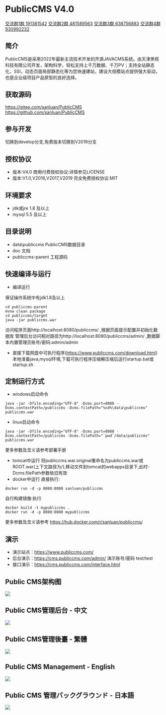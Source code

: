 # PublicCMS V4.0

<a target="_blank" href="https://qm.qq.com/cgi-bin/qm/qr?k=xoxCUvv7bDCFQ8AAqaoWB1JsLz0L90qn">交流群1群 191381542</a>
<a target="_blank" href="https://qm.qq.com/cgi-bin/qm/qr?k=x15JZdCp8vWlxV1mMoMTyrHzMqw3dmI1">交流群2群 481589563</a>
<a target="_blank" href="https://qm.qq.com/cgi-bin/qm/qr?k=VogNtcpFOLxvjtvzUcAElZOK-KC4To_u">交流群3群 638756883</a>
<a target="_blank" href="https://qm.qq.com/cgi-bin/qm/qr?k=lsFbfVpj3yqWuY92GYkOG1esbyPNS7O3">交流群4群 930992232</a>


## 简介

PublicCMS是采用2022年最新主流技术开发的开源JAVACMS系统。由天津黑核科技有限公司开发，架构科学，轻松支持上千万数据、千万PV；支持全站静态化，SSI，动态页面局部静态化等为您快速建站，建设大规模站点提供强大驱动，也是企业级项目产品原型的良好选择。

## 获取源码

https://gitee.com/sanluan/PublicCMS
https://github.com/sanluan/PublicCMS

## 参与开发

切换到develop分支,免费版本切换到V2019分支

## 授权协议

* 版本:V4.0 商用付费授权协议:详情参见LICENSE
* 版本:V1.0,V2016,V2017,V2019 完全免费授权协议:MIT

## 环境要求

* jdk或jre 1.8 及以上
* mysql 5.5 及以上

## 目录说明

* data\publiccms	PublicCMS数据目录
* doc			文档
* publiccms-parent	工程源码

## 快速编译与运行

* 编译运行

保证操作系统中有jdk1.8及以上
```
cd publiccms-parent
mvnw clean package
cd publiccms/target
java -jar publiccms.war
```
访问程序页面http://localhost:8080/publiccms/ ,根据页面提示配置并初始化数据库
管理后台访问相对路径为http://localhost:8080/publiccms/admin/ ,数据脚本内置管理员账号/密码:admin/admin
* 直接下载网盘中可执行程序(https://www.publiccms.com/download.html)
本地准备java,mysql环境,下载可执行程序压缩解压缩后运行startup.bat或startup.sh

## 定制运行方式

* windows启动命令

```
java -jar -Dfile.encoding="UTF-8" -Dcms.port=8080 -Dcms.contextPath=/publiccms -Dcms.filePath="%cd%\data\publiccms" publiccms.war
```
* linux启动命令
```
java -jar -Dfile.encoding="UTF-8" -Dcms.port=8080 -Dcms.contextPath=/publiccms -Dcms.filePath="`pwd`/data/publiccms" publiccms.war
```
更多参数及含义请参考部署手册

* tomcat中运行
将publiccms.war.original重命名为publiccms.war或ROOT.war(上下文路径为/),移动文件到tomcat的webapps目录下,此时-Dcms.filePath参数依旧有效
* docker中运行
直接执行:
```
docker run -d -p 8080:8080 sanluan/publiccms

```
自行构建镜像:执行
```
docker build -t mypubliccms .
docker run -d -p 8080:8080 mypubliccms

```
更多参数及含义请参考 https://hub.docker.com/r/sanluan/publiccms/

## 演示

* 演示站点：https://www.publiccms.com/
* 后台演示：https://cms.publiccms.com/admin/ 演示账号/密码 test/test
* 接口演示：https://cms.publiccms.com/interface.html


## Public CMS架构图

![](doc/structure.png)

## Public CMS管理后台 - 中文

![](doc/management.png)

## Public CMS管理後臺 - 繁體

![](doc/management_traditional_cn.png)

## Public CMS Management - English

![](doc/management_en.png)

## Public CMS 管理バックグラウンド - 日本語

![](doc/management_ja.png)